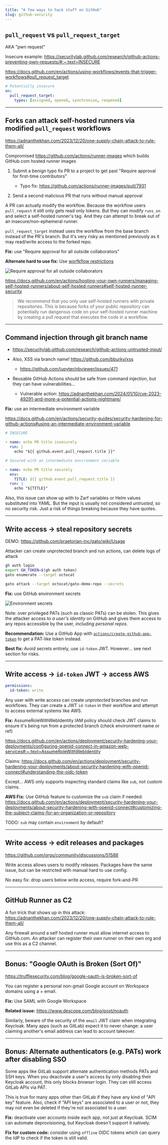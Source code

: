 ```yaml
---
title: "A few ways to hack stuff on GitHub"
slug: github-security
---
```


## `pull_request` vs `pull_request_target`

AKA "pwn request"

Insecure example: <https://securitylab.github.com/research/github-actions-preventing-pwn-requests/#:~:text=INSECURE>

<https://docs.github.com/en/actions/using-workflows/events-that-trigger-workflows#pull_request_target>

```yaml
# Potentially insecure
on:
  pull_request_target:
    types: [assigned, opened, synchronize, reopened]
```

* * *

## Forks can attack self-hosted runners via modified `pull_request` workflows

<https://adnanthekhan.com/2023/12/20/one-supply-chain-attack-to-rule-them-all/>

Compromised <https://github.com/actions/runner-images> which builds GitHub.com hosted runner images

1. Submit a benign typo fix PR to a project to get past "Require approval for first-time contributors"

    * Typo fix: <https://github.com/actions/runner-images/pull/7931>

2. Send a second malicious PR that runs without manual approval

A PR can actually modify the workflow. Because the workflow users `pull_request` it still only gets read only tokens. But they can modify `runs_on` and select a self-hosted runner's tag. And they can attempt to break out of an insecure/non-ephemeral runner.

`pull_request_target` instead uses the workflow from the base branch instead of the PR's branch. But it's very risky as mentioned previously as it may read/write access to the forked repo.

**Fix:** use "Require approval for all outside collaborators"

**Alternate hard to use fix:** Use [worfkflow restrictions](https://github.blog/changelog/2022-03-21-github-actions-restrict-self-hosted-runner-groups-to-specific-workflows/)

![Require approval for all outside collaborators](/github-security/require-approval.png)

<https://docs.github.com/en/actions/hosting-your-own-runners/managing-self-hosted-runners/about-self-hosted-runners#self-hosted-runner-security>

> We recommend that you only use self-hosted runners with private repositories. This is because forks of your public repository can potentially run dangerous code on your self-hosted runner machine by creating a pull request that executes the code in a workflow.

* * *

## Command injection through git branch name

* <https://securitylab.github.com/research/github-actions-untrusted-input/>

* Also, XSS via branch name! <https://github.com/bburky/xss>

  * <https://github.com/jupyter/nbviewer/issues/471>

* Reusable GitHub Actions _should_ be safe from command injection, but they can have vulnerabilities...

  * Vulnerable action: <https://adnanthekhan.com/2024/01/10/cve-2023-49291-and-more-a-potential-actions-nightmare/>

**Fix:** use an intermediate environment variable

<https://docs.github.com/en/actions/security-guides/security-hardening-for-github-actions#using-an-intermediate-environment-variable>

```yaml
# INSECURE

- name: echo PR title insecurely
  run: |
    echo "${{ github.event.pull_request.title }}"

# Secured with an intermediate environment variable

- name: echo PR title securely
  env:
    TITLE: ${{ github.event.pull_request.title }}
  run: |
    echo "${TITLE}"
```

Also, this issue can show up with to Zarf variables or Helm values substituted into YAML. But the input is usually not considered _untrusted_, so no security risk. Just a risk of things breaking because they have quotes.

* * *

## Write access → steal repository secrets

DEMO: <https://github.com/praetorian-inc/gato/wiki/Usage>

Attacker can create unprotected branch and run actions, can delete logs of attack

```bash
gh auth login
export GH_TOKEN=$(gh auth token)
gato enumerate --target octocat

gato attack --target octocat/gato-demo-repo --secrets
```

**Fix:** use GitHub environment secrets

![Environment secrets](/github-security/environment-secrets.png)

Note: over privileged PATs (such as classic PATs) can be stolen. This gives the attacker access to _a user's identity_ on GitHub and gives them access to any repos accessible by the user, _including personal repos_.

**Recommendation:** Use a GitHub App with [`actions/create-github-app-token`](https://github.com/actions/create-github-app-token) to get a PAT-like token instead.

**Best fix:** Avoid secrets entirely, use `id-token` JWT. However... see next section for risks.

* * *

## Write access → `id-token` JWT → access AWS

```yaml
permissions:
  id-token: write
```

Any user with write access can create _unprotected_ branches and run workflows. They can create a JWT `id-token` in their workflow and attempt to access external systems like AWS.

**Fix:** AssumeRoleWithWebIdentity IAM policy should check JWT claims to ensure it's being run from a protected branch (check environment name or ref)

<https://docs.github.com/en/actions/deployment/security-hardening-your-deployments/configuring-openid-connect-in-amazon-web-services#:~:text=AssumeRoleWithWebIdentity>

Claims: <https://docs.github.com/en/actions/deployment/security-hardening-your-deployments/about-security-hardening-with-openid-connect#understanding-the-oidc-token>

Except... AWS only supports inspecting standard claims like `sub`, not custom claims.

**AWS Fix:** Use GitHub feature to customize the `sub` claim if needed:
<https://docs.github.com/en/actions/deployment/security-hardening-your-deployments/about-security-hardening-with-openid-connect#customizing-the-subject-claims-for-an-organization-or-repository>

TODO: `sub` may contain `environment` by default?

* * *

## Write access → edit releases and packages

<https://github.com/orgs/community/discussions/51588>

Write access allows users to modify releases. Packages have the same issue, but can be restricted with manual hard to use config.

No easy fix: drop users below write access, require fork-and-PR

* * *

## GitHub Runner as C2

A fun trick that shows up in this attack:
<https://adnanthekhan.com/2023/12/20/one-supply-chain-attack-to-rule-them-all/>

Any firewall around a self hosted runner must allow internet access to GitHub.com. An attacker can register their own runner on their own org and use this as a C2 channel.

* * *

## Bonus: "Google OAuth is Broken (Sort Of)"

<https://trufflesecurity.com/blog/google-oauth-is-broken-sort-of>

You can register a personal non-gmail Google account on Workspace domains using a + email.

**Fix:** Use SAML with Google Workspace

**Related issue:** <https://www.descope.com/blog/post/noauth>

Similarly, beware of the security of the `email` JWT claim when integrating Keycloak. Many apps (such as GitLab) expect it to never change: a user claiming another's email address can lead to account takeover.

* * *

## Bonus: Alternate authenticators (e.g. PATs) work after disabling SSO

Some apps like GitLab support alternate authentication methods PATs and SSH keys. When you deactivate a user's access by only disabling their Keycloak account, this only blocks _browser_ login. They can still access GitLab APIs via PAT.

This is true for many apps other than GitLab if they have any kind of "API key" feature. Also, check if "API keys" are associated to a user or not, they may not even be deleted if they're not associated to a user.

**Fix:** deactivate user accounts inside each app, not just at Keycloak. SCIM can automate deprovisioning, but Keycloak doesn't support it natively.

**Fix for custom code:** consider using `offline` OIDC tokens which can query the IdP to check if the token is still valid.
